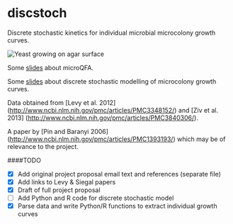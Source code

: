 # discstoch
Discrete stochastic kinetics for individual microbial microcolony growth curves.

![Yeast growing on agar surface](https://farm8.staticflickr.com/7169/6487645733_25284ce92d_z.jpg "Yeast microcolonies growing on agar")

Some [slides](http://lwlss.net/talks/uqfa) about microQFA.

Some [slides](http://lwlss.net/talks/discstoch) about discrete stochastic modelling of microcolony growth curves.

Data obtained from [Levy et al. 2012] (http://www.ncbi.nlm.nih.gov/pmc/articles/PMC3348152/) and [Ziv et al. 2013] (http://www.ncbi.nlm.nih.gov/pmc/articles/PMC3840306/).

A paper by [Pin and Baranyi 2006] (http://www.ncbi.nlm.nih.gov/pmc/articles/PMC1393193/) which may be of relevance to the project.

####TODO

- [x] Add original project proposal email text and references (separate file)
- [x] Add links to Levy & Siegal papers
- [x] Draft of full project proposal
- [ ] Add Python and R code for discrete stochastic model
- [x] Parse data and write Python/R functions to extract individual growth curves
